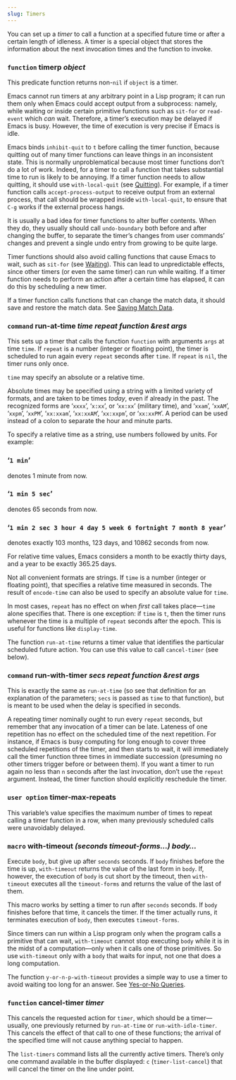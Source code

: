 ```yaml
---
slug: Timers
---
```


You can set up a *timer* to call a function at a specified future time or after a certain length of idleness. A timer is a special object that stores the information about the next invocation times and the function to invoke.

### <span className="tag function">`function`</span> **timerp** *object*

This predicate function returns non-`nil` if `object` is a timer.

Emacs cannot run timers at any arbitrary point in a Lisp program; it can run them only when Emacs could accept output from a subprocess: namely, while waiting or inside certain primitive functions such as `sit-for` or `read-event` which *can* wait. Therefore, a timer’s execution may be delayed if Emacs is busy. However, the time of execution is very precise if Emacs is idle.

Emacs binds `inhibit-quit` to `t` before calling the timer function, because quitting out of many timer functions can leave things in an inconsistent state. This is normally unproblematical because most timer functions don’t do a lot of work. Indeed, for a timer to call a function that takes substantial time to run is likely to be annoying. If a timer function needs to allow quitting, it should use `with-local-quit` (see [Quitting](/docs/elisp/Quitting)). For example, if a timer function calls `accept-process-output` to receive output from an external process, that call should be wrapped inside `with-local-quit`, to ensure that `C-g` works if the external process hangs.

It is usually a bad idea for timer functions to alter buffer contents. When they do, they usually should call `undo-boundary` both before and after changing the buffer, to separate the timer’s changes from user commands’ changes and prevent a single undo entry from growing to be quite large.

Timer functions should also avoid calling functions that cause Emacs to wait, such as `sit-for` (see [Waiting](/docs/elisp/Waiting)). This can lead to unpredictable effects, since other timers (or even the same timer) can run while waiting. If a timer function needs to perform an action after a certain time has elapsed, it can do this by scheduling a new timer.

If a timer function calls functions that can change the match data, it should save and restore the match data. See [Saving Match Data](/docs/elisp/Saving-Match-Data).

### <span className="tag command">`command`</span> **run-at-time** *time repeat function \&rest args*

This sets up a timer that calls the function `function` with arguments `args` at time `time`. If `repeat` is a number (integer or floating point), the timer is scheduled to run again every `repeat` seconds after `time`. If `repeat` is `nil`, the timer runs only once.

`time` may specify an absolute or a relative time.

Absolute times may be specified using a string with a limited variety of formats, and are taken to be times *today*, even if already in the past. The recognized forms are ‘`xxxx`’, ‘`x:xx`’, or ‘`xx:xx`’ (military time), and ‘`xxam`’, ‘`xxAM`’, ‘`xxpm`’, ‘`xxPM`’, ‘`xx:xxam`’, ‘`xx:xxAM`’, ‘`xx:xxpm`’, or ‘`xx:xxPM`’. A period can be used instead of a colon to separate the hour and minute parts.

To specify a relative time as a string, use numbers followed by units. For example:

### ‘`1 min`’

denotes 1 minute from now.

### ‘`1 min 5 sec`’

denotes 65 seconds from now.

### ‘`1 min 2 sec 3 hour 4 day 5 week 6 fortnight 7 month 8 year`’

denotes exactly 103 months, 123 days, and 10862 seconds from now.

For relative time values, Emacs considers a month to be exactly thirty days, and a year to be exactly 365.25 days.

Not all convenient formats are strings. If `time` is a number (integer or floating point), that specifies a relative time measured in seconds. The result of `encode-time` can also be used to specify an absolute value for `time`.

In most cases, `repeat` has no effect on when *first* call takes place—`time` alone specifies that. There is one exception: if `time` is `t`, then the timer runs whenever the time is a multiple of `repeat` seconds after the epoch. This is useful for functions like `display-time`.

The function `run-at-time` returns a timer value that identifies the particular scheduled future action. You can use this value to call `cancel-timer` (see below).

### <span className="tag command">`command`</span> **run-with-timer** *secs repeat function \&rest args*

This is exactly the same as `run-at-time` (so see that definition for an explanation of the parameters; `secs` is passed as `time` to that function), but is meant to be used when the delay is specified in seconds.

A repeating timer nominally ought to run every `repeat` seconds, but remember that any invocation of a timer can be late. Lateness of one repetition has no effect on the scheduled time of the next repetition. For instance, if Emacs is busy computing for long enough to cover three scheduled repetitions of the timer, and then starts to wait, it will immediately call the timer function three times in immediate succession (presuming no other timers trigger before or between them). If you want a timer to run again no less than `n` seconds after the last invocation, don’t use the `repeat` argument. Instead, the timer function should explicitly reschedule the timer.

### <span className="tag useroption">`user option`</span> **timer-max-repeats**

This variable’s value specifies the maximum number of times to repeat calling a timer function in a row, when many previously scheduled calls were unavoidably delayed.

### <span className="tag macro">`macro`</span> **with-timeout** *(seconds timeout-forms…) body…*

Execute `body`, but give up after `seconds` seconds. If `body` finishes before the time is up, `with-timeout` returns the value of the last form in `body`. If, however, the execution of `body` is cut short by the timeout, then `with-timeout` executes all the `timeout-forms` and returns the value of the last of them.

This macro works by setting a timer to run after `seconds` seconds. If `body` finishes before that time, it cancels the timer. If the timer actually runs, it terminates execution of `body`, then executes `timeout-forms`.

Since timers can run within a Lisp program only when the program calls a primitive that can wait, `with-timeout` cannot stop executing `body` while it is in the midst of a computation—only when it calls one of those primitives. So use `with-timeout` only with a `body` that waits for input, not one that does a long computation.

The function `y-or-n-p-with-timeout` provides a simple way to use a timer to avoid waiting too long for an answer. See [Yes-or-No Queries](/docs/elisp/Yes_002dor_002dNo-Queries).

### <span className="tag function">`function`</span> **cancel-timer** *timer*

This cancels the requested action for `timer`, which should be a timer—usually, one previously returned by `run-at-time` or `run-with-idle-timer`. This cancels the effect of that call to one of these functions; the arrival of the specified time will not cause anything special to happen.

The `list-timers` command lists all the currently active timers. There’s only one command available in the buffer displayed: `c` (`timer-list-cancel`) that will cancel the timer on the line under point.
